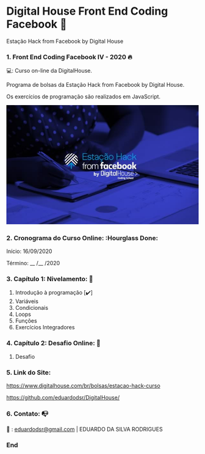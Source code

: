 # Digital House Front End Coding Facebook 🎯

Estação Hack from Facebook by Digital House 
 

### 1. Front End Coding Facebook IV - 2020 :fire:

💻:  Curso on-line da DigitalHouse. 

Programa de bolsas da Estação Hack from Facebook by Digital House.

Os exercícios de programação são realizados em JavaScript.

 ![](https://github.com/eduardodsr/Digital-House-Front-End-Coding-Facebook/blob/master/logo.jpg?raw=true)


### 2. Cronograma do Curso Online: :Hourglass Done:

Início: 16/09/2020

Término: __ /__ /2020


### 3. Capítulo 1: Nivelamento: :green_book:

1. Introdução à programação [✔️]
2. Variáveis 
3. Condicionais 
4. Loops 
5. Funções 
6. Exercícios Integradores

### 4. Capítulo 2: Desafio Online: :blue_book:

1. Desafio


### 5. Link do Site:

https://www.digitalhouse.com/br/bolsas/estacao-hack-curso

https://github.com/eduardodsr/DigitalHouse/


### 6. Contato: :mailbox_with_no_mail:

:email: : eduardodsr@gmail.com | EDUARDO DA SILVA RODRIGUES 


### End
